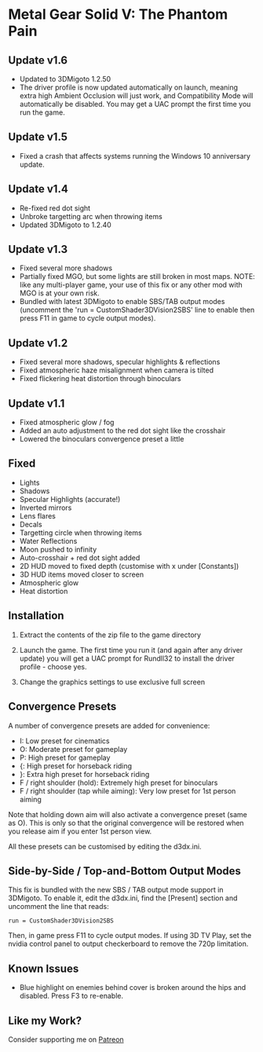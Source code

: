Metal Gear Solid V: The Phantom Pain
====================================

Update v1.6
-----------
- Updated to 3DMigoto 1.2.50
- The driver profile is now updated automatically on launch, meaning extra high
  Ambient Occlusion will just work, and Compatibility Mode will automatically
  be disabled. You may get a UAC prompt the first time you run the game.

Update v1.5
-----------
- Fixed a crash that affects systems running the Windows 10 anniversary update.

Update v1.4
-----------
- Re-fixed red dot sight
- Unbroke targetting arc when throwing items
- Updated 3DMigoto to 1.2.40

Update v1.3
-----------
- Fixed several more shadows
- Partially fixed MGO, but some lights are still broken in most maps. NOTE:
  like any multi-player game, your use of this fix or any other mod with MGO is
  at your own risk.
- Bundled with latest 3DMigoto to enable SBS/TAB output modes (uncomment the
  'run = CustomShader3DVision2SBS' line to enable then press F11 in game to
  cycle output modes).

Update v1.2
-----------
- Fixed several more shadows, specular highlights & reflections
- Fixed atmospheric haze misalignment when camera is tilted
- Fixed flickering heat distortion through binoculars

Update v1.1
-----------
- Fixed atmospheric glow / fog
- Added an auto adjustment to the red dot sight like the crosshair
- Lowered the binoculars convergence preset a little

Fixed
-----
- Lights
- Shadows
- Specular Highlights (accurate!)
- Inverted mirrors
- Lens flares
- Decals
- Targetting circle when throwing items
- Water Reflections
- Moon pushed to infinity
- Auto-crosshair + red dot sight added
- 2D HUD moved to fixed depth (customise with x under [Constants])
- 3D HUD items moved closer to screen
- Atmospheric glow
- Heat distortion

Installation
------------
1. Extract the contents of the zip file to the game directory

2. Launch the game. The first time you run it (and again after any driver
   update) you will get a UAC prompt for Rundll32 to install the driver
   profile - choose yes.

3. Change the graphics settings to use exclusive full screen

Convergence Presets
-------------------
A number of convergence presets are added for convenience:

- I: Low preset for cinematics
- O: Moderate preset for gameplay
- P: High preset for gameplay
- {: High preset for horseback riding
- }: Extra high preset for horseback riding
- F / right shoulder (hold): Extremely high preset for binoculars
- F / right shoulder (tap while aiming): Very low preset for 1st person aiming

Note that holding down aim will also activate a convergence preset (same as O).
This is only so that the original convergence will be restored when you release
aim if you enter 1st person view.

All these presets can be customised by editing the d3dx.ini.

Side-by-Side / Top-and-Bottom Output Modes
------------------------------------------
This fix is bundled with the new SBS / TAB output mode support in 3DMigoto. To
enable it, edit the d3dx.ini, find the [Present] section and uncomment the line
that reads:

    run = CustomShader3DVision2SBS

Then, in game press F11 to cycle output modes. If using 3D TV Play, set the
nvidia control panel to output checkerboard to remove the 720p limitation.

Known Issues
------------
- Blue highlight on enemies behind cover is broken around the hips and
  disabled. Press F3 to re-enable.

Like my Work?
-------------
Consider supporting me on [Patreon](https://www.patreon.com/DarkStarSword)

